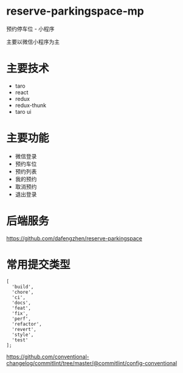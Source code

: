 # reserve-parkingspace-mp

预约停车位 - 小程序

主要以微信小程序为主

# 主要技术

- taro
- react
- redux
- redux-thunk
- taro ui

# 主要功能

- 微信登录
- 预约车位
- 预约列表
- 我的预约
- 取消预约
- 退出登录

# 后端服务

https://github.com/dafengzhen/reserve-parkingspace

# 常用提交类型

```text
[
  'build',
  'chore',
  'ci',
  'docs',
  'feat',
  'fix',
  'perf',
  'refactor',
  'revert',
  'style',
  'test'
];
```

https://github.com/conventional-changelog/commitlint/tree/master/@commitlint/config-conventional
